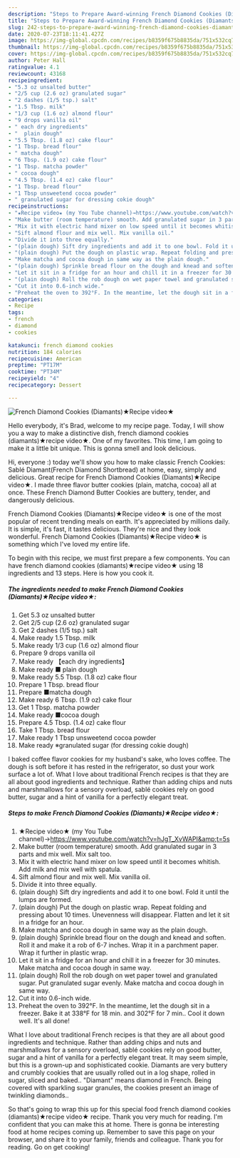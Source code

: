 ```yaml
---
description: "Steps to Prepare Award-winning French Diamond Cookies (Diamants)★Recipe video★"
title: "Steps to Prepare Award-winning French Diamond Cookies (Diamants)★Recipe video★"
slug: 242-steps-to-prepare-award-winning-french-diamond-cookies-diamantsrecipe-video
date: 2020-07-23T18:11:41.427Z
image: https://img-global.cpcdn.com/recipes/b8359f675b8835da/751x532cq70/french-diamond-cookies-diamants★recipe-video★-recipe-main-photo.jpg
thumbnail: https://img-global.cpcdn.com/recipes/b8359f675b8835da/751x532cq70/french-diamond-cookies-diamants★recipe-video★-recipe-main-photo.jpg
cover: https://img-global.cpcdn.com/recipes/b8359f675b8835da/751x532cq70/french-diamond-cookies-diamants★recipe-video★-recipe-main-photo.jpg
author: Peter Hall
ratingvalue: 4.1
reviewcount: 43168
recipeingredient:
- "5.3 oz unsalted butter"
- "2/5 cup (2.6 oz) granulated sugar"
- "2 dashes (1/5 tsp.) salt"
- "1.5 Tbsp. milk"
- "1/3 cup (1.6 oz) almond flour"
- "9 drops vanilla oil"
- " each dry ingredients"
- "  plain dough"
- "5.5 Tbsp. (1.8 oz) cake flour"
- "1 Tbsp. bread flour"
- " matcha dough"
- "6 Tbsp. (1.9 oz) cake flour"
- "1 Tbsp. matcha powder"
- " cocoa dough"
- "4.5 Tbsp. (1.4 oz) cake flour"
- "1 Tbsp. bread flour"
- "1 Tbsp unsweetend cocoa powder"
- " granulated sugar for dressing cokie dough"
recipeinstructions:
- "★Recipe video★ (my You Tube channel)→https://www.youtube.com/watch?v=hJgT_XvWAPI&amp;t=5s"
- "Make butter (room temperature) smooth. Add granulated sugar in 3 parts and mix well. Mix salt too."
- "Mix it with electric hand mixer on low speed until it becomes whitish. Add milk and mix well with spatula."
- "Sift almond flour and mix well. Mix vanilla oil."
- "Divide it into three equally."
- "(plain dough) Sift dry ingredients and add it to one bowl. Fold it until the lumps are formed."
- "(plain dough) Put the dough on plastic wrap. Repeat folding and pressing about 10 times. Unevenness will disappear. Flatten and let it sit in a fridge for an hour."
- "Make matcha and cocoa dough in same way as the plain dough."
- "(plain dough) Sprinkle bread flour on the dough and knead and soften. Roll it and make it a rob of 6-7 inches. Wrap it in a parchment paper. Wrap it further in plastic wrap."
- "Let it sit in a fridge for an hour and chill it in a freezer for 30 minutes. Make matcha and cocoa dough in same way."
- "(plain dough) Roll the rob dough on wet paper towel and granulated sugar. Put granulated sugar evenly. Make matcha and cocoa dough in same way."
- "Cut it into 0.6-inch wide."
- "Preheat the oven to 392°F. In the meantime, let the dough sit in a freezer. Bake it at 338°F for 18 min. and 302°F for 7 min.. Cool it down well. It&#39;s all done!"
categories:
- Recipe
tags:
- french
- diamond
- cookies

katakunci: french diamond cookies 
nutrition: 184 calories
recipecuisine: American
preptime: "PT17M"
cooktime: "PT34M"
recipeyield: "4"
recipecategory: Dessert

---
```



![French Diamond Cookies (Diamants)★Recipe video★](https://img-global.cpcdn.com/recipes/b8359f675b8835da/751x532cq70/french-diamond-cookies-diamants★recipe-video★-recipe-main-photo.jpg)

Hello everybody, it's Brad, welcome to my recipe page. Today, I will show you a way to make a distinctive dish, french diamond cookies (diamants)★recipe video★. One of my favorites. This time, I am going to make it a little bit unique. This is gonna smell and look delicious.

Hi, everyone :) today we&#39;ll show you how to make classic French Cookies: Sablé Diamant(French Diamond Shortbread) at home, easy, simply and delicious. Great recipe for French Diamond Cookies (Diamants)★Recipe video★. I made three flavor butter cookies (plain, matcha, cocoa) all at once. These French Diamond Butter Cookies are buttery, tender, and dangerously delicious.

French Diamond Cookies (Diamants)★Recipe video★ is one of the most popular of recent trending meals on earth. It's appreciated by millions daily. It is simple, it's fast, it tastes delicious. They're nice and they look wonderful. French Diamond Cookies (Diamants)★Recipe video★ is something which I've loved my entire life.


To begin with this recipe, we must first prepare a few components. You can have french diamond cookies (diamants)★recipe video★ using 18 ingredients and 13 steps. Here is how you cook it.

<!--inarticleads1-->

##### The ingredients needed to make French Diamond Cookies (Diamants)★Recipe video★:

1. Get 5.3 oz unsalted butter
1. Get 2/5 cup (2.6 oz) granulated sugar
1. Get 2 dashes (1/5 tsp.) salt
1. Make ready 1.5 Tbsp. milk
1. Make ready 1/3 cup (1.6 oz) almond flour
1. Prepare 9 drops vanilla oil
1. Make ready  【each dry ingredients】
1. Make ready  ■ plain dough
1. Make ready 5.5 Tbsp. (1.8 oz) cake flour
1. Prepare 1 Tbsp. bread flour
1. Prepare  ■matcha dough
1. Make ready 6 Tbsp. (1.9 oz) cake flour
1. Get 1 Tbsp. matcha powder
1. Make ready  ■cocoa dough
1. Prepare 4.5 Tbsp. (1.4 oz) cake flour
1. Take 1 Tbsp. bread flour
1. Make ready 1 Tbsp unsweetend cocoa powder
1. Make ready  ※granulated sugar (for dressing cokie dough)


I baked coffee flavor cookies for my husband&#39;s sake, who loves coffee. The dough is soft before it has rested in the refrigerator, so dust your work surface a lot of. What I love about traditional French recipes is that they are all about good ingredients and technique. Rather than adding chips and nuts and marshmallows for a sensory overload, sablé cookies rely on good butter, sugar and a hint of vanilla for a perfectly elegant treat. 

<!--inarticleads2-->

##### Steps to make French Diamond Cookies (Diamants)★Recipe video★:

1. ★Recipe video★ (my You Tube channel)→https://www.youtube.com/watch?v=hJgT_XvWAPI&amp;t=5s
1. Make butter (room temperature) smooth. Add granulated sugar in 3 parts and mix well. Mix salt too.
1. Mix it with electric hand mixer on low speed until it becomes whitish. Add milk and mix well with spatula.
1. Sift almond flour and mix well. Mix vanilla oil.
1. Divide it into three equally.
1. (plain dough) Sift dry ingredients and add it to one bowl. Fold it until the lumps are formed.
1. (plain dough) Put the dough on plastic wrap. Repeat folding and pressing about 10 times. Unevenness will disappear. Flatten and let it sit in a fridge for an hour.
1. Make matcha and cocoa dough in same way as the plain dough.
1. (plain dough) Sprinkle bread flour on the dough and knead and soften. Roll it and make it a rob of 6-7 inches. Wrap it in a parchment paper. Wrap it further in plastic wrap.
1. Let it sit in a fridge for an hour and chill it in a freezer for 30 minutes. Make matcha and cocoa dough in same way.
1. (plain dough) Roll the rob dough on wet paper towel and granulated sugar. Put granulated sugar evenly. Make matcha and cocoa dough in same way.
1. Cut it into 0.6-inch wide.
1. Preheat the oven to 392°F. In the meantime, let the dough sit in a freezer. Bake it at 338°F for 18 min. and 302°F for 7 min.. Cool it down well. It&#39;s all done!


What I love about traditional French recipes is that they are all about good ingredients and technique. Rather than adding chips and nuts and marshmallows for a sensory overload, sablé cookies rely on good butter, sugar and a hint of vanilla for a perfectly elegant treat. It may seem simple, but this is a grown-up and sophisticated cookie. Diamants are very buttery and crumbly cookies that are usually rolled out in a log shape, rolled in sugar, sliced and baked.. &#34;Diamant&#34; means diamond in French. Being covered with sparkling sugar granules, the cookies present an image of twinkling diamonds.. 

So that's going to wrap this up for this special food french diamond cookies (diamants)★recipe video★ recipe. Thank you very much for reading. I'm confident that you can make this at home. There is gonna be interesting food at home recipes coming up. Remember to save this page on your browser, and share it to your family, friends and colleague. Thank you for reading. Go on get cooking!
